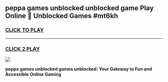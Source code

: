 
## peppa games unblocked unblocked game Play Online 👋 Unblocked Games #mt6kh
<h3>
<a href="https://premium.freeplayer.one?title=peppa_games_unblocked&ref=21F">CLICK TO PLAY</a></h3>
<hr>

<h3>
<a href="https://premium.freeplayer.one?title=peppa_games_unblocked&ref=21F">CLICK 2 PLAY</a>
  
</h3>

<a href="https://premium.freeplayer.one?title=peppa_games_unblocked&ref=21F/"><img src="https://clearcache.store/games.png"></a>


**peppa games unblocked games unblocked: Your Gateway to Fun and Accessible Online Gaming**
